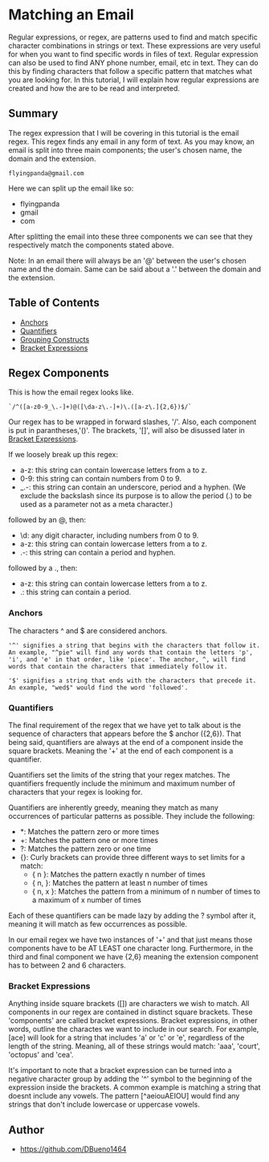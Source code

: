 # Matching an Email

Regular expressions, or regex, are patterns used to find and match specific character combinations in strings or text. These expressions are very useful for when you want to find specific words in files of text. Regular expression can also be used to find ANY phone number, email, etc in text. They can do this by finding characters that follow a specific pattern that matches what you are looking for. In this tutorial, I will explain how regular expressions are created and how the are to be read and interpreted.

## Summary

The regex expression that I will be covering in this tutorial is the email regex. This regex finds any email in any form of text. As you may know, an email is split into three main components; the user's chosen name, the domain and the extension. 

```
flyingpanda@gmail.com
```
Here we can split up the email like so:
- flyingpanda
- gmail
- com

After splitting the email into these three components we can see that they respectively match the components stated above.

Note: In an email there will always be an '@' between the user's chosen name and the domain. Same can be said about a '.' between the domain and the extension.


## Table of Contents

- [Anchors](#anchors)
- [Quantifiers](#quantifiers)
- [Grouping Constructs](#grouping-constructs)
- [Bracket Expressions](#bracket-expressions)

## Regex Components

This is how the email regex looks like. 

```
`/^([a-z0-9_\.-]+)@([\da-z\.-]+)\.([a-z\.]{2,6})$/`
```

Our regex has to be wrapped in forward slashes, '/'. Also, each component is put in parantheses,'()'. The brackets, '[]', will also be disussed later in [Bracket Expressions](#bracket-expressions).

If we loosely break up this regex:
- a-z: this string can contain lowercase letters from a to z.
- 0-9: this string can contain numbers from 0 to 9.
- _.-: this string can contain an underscore, period and a hyphen. (We exclude the backslash since its purpose is to allow the period (.) to be used as a parameter not as a meta character.)

followed by an @, then:
- \d: any digit character, including numbers from 0 to 9.
- a-z: this string can contain lowercase letters from a to z.
- .-: this string can contain a period and hyphen.

followed by a ., then:
- a-z: this string can contain lowercase letters from a to z.
- .: this string can contain a period.

### Anchors

The characters ^ and $ are considered anchors.

```
'^' signifies a string that begins with the characters that follow it. An example, "^pie" will find any words that contain the letters 'p', 'i', and 'e' in that order, like 'piece'. The anchor, ^, will find words that contain the characters that immediately follow it.
```

```
'$' signifies a string that ends with the characters that precede it. An example, "wed$" would find the word 'followed'.
```

### Quantifiers

The final requirement of the regex that we have yet to talk about is the sequence of characters that appears before the $ anchor ({2,6}). That being said, quantifiers are always at the end of a component inside the square brackets. Meaning the '+' at the end of each component is a quantifier.

Quantifiers set the limits of the string that your regex matches. The quantifiers frequently include the minimum and maximum number of characters that your regex is looking for.

Quantifiers are inherently greedy, meaning they match as many occurrences of particular patterns as possible. They include the following:

- *: Matches the pattern zero or more times
- +: Matches the pattern one or more times
- ?: Matches the pattern zero or one time
- {}: Curly brackets can provide three different ways to set limits for a match:
    - { n }: Matches the pattern exactly n number of times
    - { n, }: Matches the pattern at least n number of times
    - { n, x }: Matches the pattern from a minimum of n number of times to a maximum of x number of times

Each of these quantifiers can be made lazy by adding the ? symbol after it, meaning it will match as few occurrences as possible.

In our email regex we have two instances of '+' and that just means those components have to be AT LEAST one character long. Furthermore, in the third and final component we have {2,6} meaning the extension component has to between 2 and 6 characters.

### Bracket Expressions

Anything inside square brackets ([]) are characters we wish to match. All components in our regex are contained in distinct square brackets. These 'components' are called bracket expressions. Bracket expressions, in other words, outline the charactes we want to include in our search. For example, [ace] will look for a string that includes 'a' or 'c' or 'e', regardless of the length of the string. Meaning, all of these strings would match: 'aaa', 'court', 'octopus' and 'cea'.

It's important to note that a bracket expression can be turned into a negative character group by adding the '^' symbol to the beginning of the expression inside the brackets. A common example is matching a string that doesnt include any vowels. The pattern [^aeiouAEIOU] would find any strings that don't include lowercase or uppercase vowels.

## Author

- https://github.com/DBueno1464